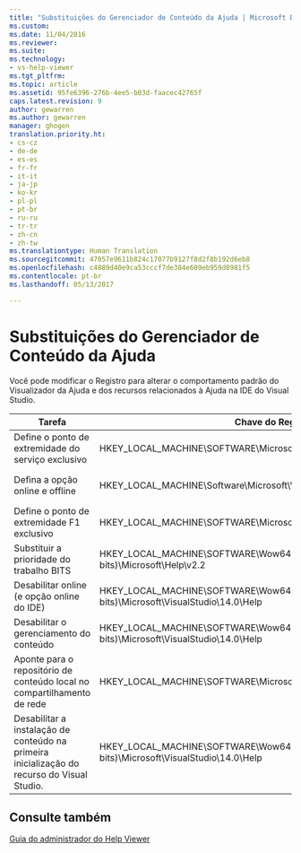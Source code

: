 ```yaml
---
title: "Substituições do Gerenciador de Conteúdo da Ajuda | Microsoft Docs"
ms.custom: 
ms.date: 11/04/2016
ms.reviewer: 
ms.suite: 
ms.technology:
- vs-help-viewer
ms.tgt_pltfrm: 
ms.topic: article
ms.assetid: 95fe6396-276b-4ee5-b03d-faacec42765f
caps.latest.revision: 9
author: gewarren
ms.author: gewarren
manager: ghogen
translation.priority.ht:
- cs-cz
- de-de
- es-es
- fr-fr
- it-it
- ja-jp
- ko-kr
- pl-pl
- pt-br
- ru-ru
- tr-tr
- zh-cn
- zh-tw
ms.translationtype: Human Translation
ms.sourcegitcommit: 47057e9611b824c17077b9127f8d2f8b192d6eb8
ms.openlocfilehash: c4889d40e9ca53cccf7de384e609eb959d8981f5
ms.contentlocale: pt-br
ms.lasthandoff: 05/13/2017

---
```

# <a name="help-content-manager-overrides"></a>Substituições do Gerenciador de Conteúdo da Ajuda
Você pode modificar o Registro para alterar o comportamento padrão do Visualizador da Ajuda e dos recursos relacionados à Ajuda na IDE do Visual Studio.  
  
|Tarefa|Chave do Registro|Valor e definição|  
|----------|------------------|--------------------------|  
|Define o ponto de extremidade do serviço exclusivo|HKEY_LOCAL_MACHINE\SOFTWARE\Microsoft\VSWinExpress\14.0\Help|NewContentAndUpdateService--*HTTPValueForTheServiceEndpoint*.|  
|Defina a opção online e offline|HKEY_LOCAL_MACHINE\Software\Microsoft\VSWinExpress\14.0\help|UseOnlineHelp--Insira `0` para especificar a Ajuda local e insira `1` para especificar a Ajuda online.|  
|Define o ponto de extremidade F1 exclusivo|HKEY_LOCAL_MACHINE\SOFTWARE\Microsoft\VSWinExpress\14.0\Help|OnlineBaseUrl--*HTTPValueForTheServiceEndpoint*|  
|Substituir a prioridade do trabalho BITS|HKEY_LOCAL_MACHINE\SOFTWARE\Wow6432Node (em um computador de 64 bits)\Microsoft\Help\v2.2|BITSPriority – Use um dos seguintes valores: **foreground**, **high**, **normal** ou **low**.|  
|Desabilitar online (e opção online do IDE)|HKEY_LOCAL_MACHINE\SOFTWARE\Wow6432Node (em um computador de 64 bits)\Microsoft\VisualStudio\14.0\Help|OnlineHelpPreferenceDisabled--Definido como 1 para desabilitar o acesso ao conteúdo da Ajuda online.|  
|Desabilitar o gerenciamento do conteúdo|HKEY_LOCAL_MACHINE\SOFTWARE\Wow6432Node (em um computador de 64 bits)\Microsoft\VisualStudio\14.0\Help|ContentManagementDisabled – Definido como 1 para desabilitar a guia **Gerenciar Conteúdo** no Visualizador da Ajuda.|  
|Aponte para o repositório de conteúdo local no compartilhamento de rede|HKEY_LOCAL_MACHINE\SOFTWARE\Microsoft\Help\v2.2\Catalogs\VisualStudio11|LocationPath="*ContentStoreNetworkShare*"|  
|Desabilitar a instalação de conteúdo na primeira inicialização do recurso do Visual Studio.|HKEY_LOCAL_MACHINE\SOFTWARE\Wow6432Node (em um computador de 64 bits)\Microsoft\VisualStudio\14.0\Help|DisableFirstRunHelpSelection--Definido como 1 para desabilitar os recursos da Ajuda que são configurados na primeira vez que o Visual Studio é iniciado.|  
  
## <a name="see-also"></a>Consulte também  
 [Guia do administrador do Help Viewer](../ide/help-viewer-administrator-guide.md)
